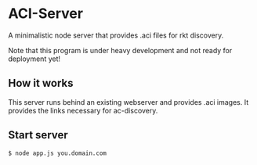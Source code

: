# ACI-Server
A minimalistic node server that provides .aci files for rkt discovery.

Note that this program is under heavy development and not ready for deployment yet!

## How it works
This server runs behind an existing webserver and provides .aci images.
It provides the links necessary for ac-discovery.

## Start server
```bash
$ node app.js you.domain.com
```

